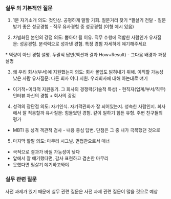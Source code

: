 ### 실무 외 기본적인 질문

1. 1분 자기소개
   의도: 첫인상. 공평하게 말할 기회. 질문거리 찾기 \*필살기 전달 - 질문받기 좋은 성공경험 - 직무 유사경험 중 성공경험
   (이형 예시 있음)

2. 차별화된 본인의 강점
   의도: 뽑아야 될 이유. 직무 수행에 적합한 사람인가
   유사질문: 성공경험. 분석력으로 성과낸 경험. 특정 경험 자세하게 얘기해주세요

\* 역량이 아닌 경험 설명. 두괄식 답변(액션과 결과 How+Result) - 그다음 배경과 과정 설명

3. 왜 우리 회사(부서)에 지원했는지
   의도: 회사 몰입도 밝혀내기 위해. 이직할 가능성 낮은 사람
   유사질문: 다른 회사 어디 지원. 우리회사에 대해 아는대로 얘기

-   이기적+이타적 지원동기. 그 회사의 경쟁력(기술적 특성) - 현직자(업계/부서/직무) 인터뷰
    자신의 경험 + 회사의 강점

4. 성격의 장단점
   의도: 자기인식. 자기객관화가 잘 되어있는지. 성숙한 사람인지. 회사에서 잘 적응할까
   유사질문: 힘들었던 경험. 같이 일하기 힘든 유형. 주변 친구들의 평가

-   MBTI 등 성격 객관적 검사 - 내용 중심 답변. 단점은 그 중 내가 극복했던 것으로

5. 마지막 할말
   의도: 마무리 시그널. 면접관으로서 매너

-   극적으로 결과가 바뀔 가능성이 낮다
-   앞에서 잘 얘기했다면, 감사 표현하고 겸손한 마무리
-   못했다면 필살기 얘기하고와야

### 실무 관련 질문

사전 과제가 있기 때문에 실무 관련 질문은 사전 과제 관련 질문이 많을 것으로 예상
